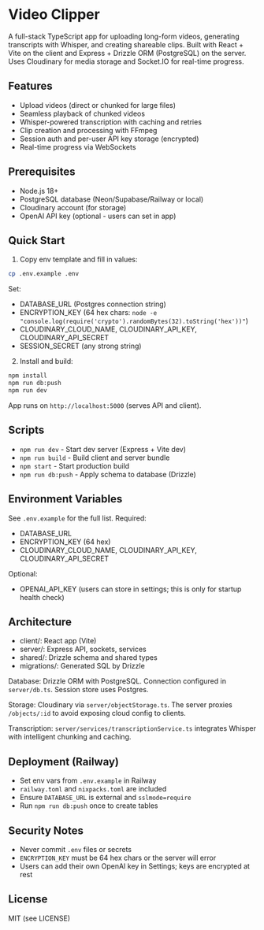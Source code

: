 # Video Clipper

A full-stack TypeScript app for uploading long-form videos, generating transcripts with Whisper, and creating shareable clips. Built with React + Vite on the client and Express + Drizzle ORM (PostgreSQL) on the server. Uses Cloudinary for media storage and Socket.IO for real-time progress.

## Features
- Upload videos (direct or chunked for large files)
- Seamless playback of chunked videos
- Whisper-powered transcription with caching and retries
- Clip creation and processing with FFmpeg
- Session auth and per-user API key storage (encrypted)
- Real-time progress via WebSockets

## Prerequisites
- Node.js 18+
- PostgreSQL database (Neon/Supabase/Railway or local)
- Cloudinary account (for storage)
- OpenAI API key (optional - users can set in app)

## Quick Start
1. Copy env template and fill in values:
```bash
cp .env.example .env
```
Set:
- DATABASE_URL (Postgres connection string)
- ENCRYPTION_KEY (64 hex chars: `node -e "console.log(require('crypto').randomBytes(32).toString('hex'))"`)
- CLOUDINARY_CLOUD_NAME, CLOUDINARY_API_KEY, CLOUDINARY_API_SECRET
- SESSION_SECRET (any strong string)

2. Install and build:
```bash
npm install
npm run db:push
npm run dev
```
App runs on `http://localhost:5000` (serves API and client).

## Scripts
- `npm run dev` - Start dev server (Express + Vite dev)
- `npm run build` - Build client and server bundle
- `npm start` - Start production build
- `npm run db:push` - Apply schema to database (Drizzle)

## Environment Variables
See `.env.example` for the full list. Required:
- DATABASE_URL
- ENCRYPTION_KEY (64 hex)
- CLOUDINARY_CLOUD_NAME, CLOUDINARY_API_KEY, CLOUDINARY_API_SECRET

Optional:
- OPENAI_API_KEY (users can store in settings; this is only for startup health check)

## Architecture
- client/: React app (Vite)
- server/: Express API, sockets, services
- shared/: Drizzle schema and shared types
- migrations/: Generated SQL by Drizzle

Database: Drizzle ORM with PostgreSQL. Connection configured in `server/db.ts`. Session store uses Postgres.

Storage: Cloudinary via `server/objectStorage.ts`. The server proxies `/objects/:id` to avoid exposing cloud config to clients.

Transcription: `server/services/transcriptionService.ts` integrates Whisper with intelligent chunking and caching.

## Deployment (Railway)
- Set env vars from `.env.example` in Railway
- `railway.toml` and `nixpacks.toml` are included
- Ensure `DATABASE_URL` is external and `sslmode=require`
- Run `npm run db:push` once to create tables

## Security Notes
- Never commit `.env` files or secrets
- `ENCRYPTION_KEY` must be 64 hex chars or the server will error
- Users can add their own OpenAI key in Settings; keys are encrypted at rest

## License
MIT (see LICENSE)
